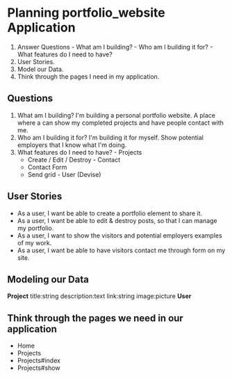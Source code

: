# Planning **portfolio_website** Application

  1. Answer Questions
    - What am I building?
    - Who am I building it for?
    - What features do I need to have?
  2. User Stories.
  3. Model our Data.
  4. Think through the pages I need in my application.

## Questions

  1. What am I building? I'm building a personal portfolio website. A place where a can show my completed projects and have people contact with me.
  2. Who am I building it for? I'm building it for myself. Show potential employers that I know what I'm doing.
  3. What features do I need to have?
    - Projects
      - Create / Edit / Destroy
    - Contact
      - Contact Form
      - Send grid
    - User (Devise)


## User Stories
  - As a user, I want be able to create a portfolio element to share it.
  - As a user, I want be able to edit & destroy posts, so that I can manage my portfolio.
  - As a user, I want to show the visitors and potential employers examples of my work.
  - As a user, I want be able to have visitors contact me through form on my site.

## Modeling our Data
  **Project**
    title:string
    description:text
    link:string
    image:picture
  **User**

## Think through the pages we need in our application

  - Home
  - Projects
  - Projects#index
  - Projects#show
